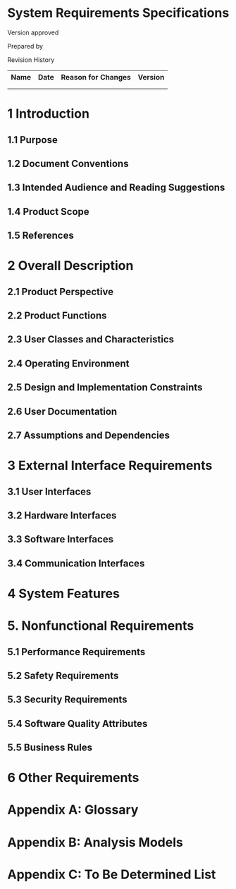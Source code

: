 # System Requirements Specifications #

<Project>

Version <version> approved

Prepared by <author>

<organization>

<date created>

Revision History
<table>
<tr>
<th>Name</th>
<th>Date</th>
<th>Reason for Changes</th>
<th>Version</th>
</tr>
<tr>
<td></td>
<td></td>
<td></td>
<td></td>
</tr>
<tr>
<td></td>
<td></td>
<td></td>
<td></td>
</tr>
</table>

# 1 Introduction #
## 1.1 Purpose ##
## 1.2 Document Conventions ##
## 1.3 Intended Audience and Reading Suggestions ##
## 1.4 Product Scope ##
## 1.5 References ##

# 2 Overall Description #
## 2.1 Product Perspective ##
## 2.2 Product Functions ##
## 2.3 User Classes and Characteristics ##
## 2.4 Operating Environment ##
## 2.5 Design and Implementation Constraints ##
## 2.6 User Documentation ##
## 2.7 Assumptions and Dependencies ##

# 3 External Interface Requirements #
## 3.1 User Interfaces ##
## 3.2 Hardware Interfaces ##
## 3.3 Software Interfaces ##
## 3.4 Communication Interfaces ##

# 4 System Features #

# 5. Nonfunctional Requirements #
## 5.1 Performance Requirements ##
## 5.2 Safety Requirements ##
## 5.3 Security Requirements ##
## 5.4 Software Quality Attributes ##
## 5.5 Business Rules ##

# 6 Other Requirements #

# Appendix A: Glossary #

# Appendix B: Analysis Models #

# Appendix C: To Be Determined List

